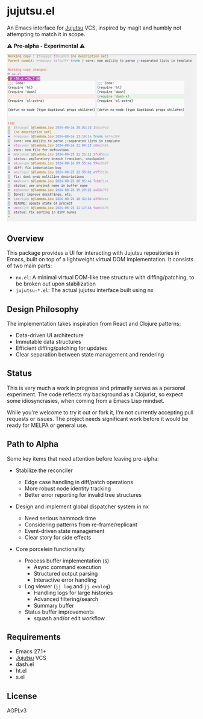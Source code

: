 # jujutsu.el

An Emacs interface for [Jujutsu](https://github.com/martinvonz/jj) VCS, inspired by magit and humbly not attempting to match it in scope.

⚠️ **Pre-alpha - Experimental** ⚠️

![](https://raw.githubusercontent.com/bennyandresen/jujutsu.el/screenshots/Screenshot_20240827_164244.png)

## Overview

This package provides a UI for interacting with Jujutsu repositories in Emacs, built on top of a lightweight virtual DOM implementation. It consists of two main parts:

- `nx.el`: A minimal virtual DOM-like tree structure with diffing/patching, to be broken out upon stabilization
- `jujutsu-*.el`: The actual jujutsu interface built using nx

## Design Philosophy

The implementation takes inspiration from React and Clojure patterns:

- Data-driven UI architecture
- Immutable data structures 
- Efficient diffing/patching for updates
- Clear separation between state management and rendering

## Status

This is very much a work in progress and primarily serves as a personal experiment. The code reflects my background as a Clojurist, so expect some idiosyncrasies, when coming from a Emacs Lisp mindset.

While you're welcome to try it out or fork it, I'm not currently accepting pull requests or issues. The project needs significant work before it would be ready for MELPA or general use.

## Path to Alpha

Some key items that need attention before leaving pre-alpha:

- Stabilize the reconciler
  - Edge case handling in diff/patch operations
  - More robust node identity tracking
  - Better error reporting for invalid tree structures

- Design and implement global dispatcher system in nx
  - Need serious hammock time
  - Considering patterns from re-frame/replicant
  - Event-driven state management
  - Clear story for side effects

- Core porcelein functionality
  - Process buffer implementation (`$`)
    - Async command execution
    - Structured output parsing
    - Interactive error handling
  - Log viewer (`jj log` and `jj evolog`)
    - Handling logs for large histories
    - Advanced filtering/search
    - Summary buffer
  - Status buffer improvements
    - squash and/or edit workflow 

## Requirements

- Emacs 27.1+
- [Jujutsu](https://github.com/martinvonz/jj) VCS
- dash.el
- ht.el
- s.el

## License

AGPLv3
